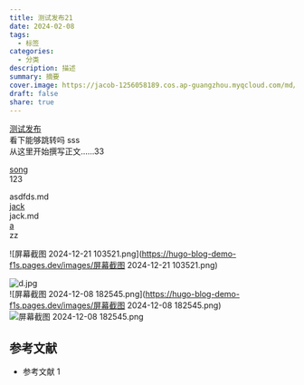 ```yaml
---
title: 测试发布21
date: 2024-02-08
tags:
  - 标签
categories:
  - 分类
description: 描述
summary: 摘要
cover.image: https://jacob-1256058189.cos.ap-guangzhou.myqcloud.com/md/2024/08/d535bf1f2d4be47d.webp
draft: false
share: true
---
```

[测试发布](./%E6%B5%8B%E8%AF%95%E5%8F%91%E5%B8%83)  
 看下能够跳转吗 sss  
从这里开始撰写正文……33  
  
[song](../song)  
123  
  
asdfds.md  
[jack](./jack)  
jack.md   
[a](https://baidu.com)  
zz  
  
![屏幕截图 2024-12-21 103521.png](https://hugo-blog-demo-f1s.pages.dev/images/屏幕截图 2024-12-21 103521.png)  
  
![d.jpg](https://hugo-blog-demo-f1s.pages.dev/images/d.jpg)  
![屏幕截图 2024-12-08 182545.png](https://hugo-blog-demo-f1s.pages.dev/images/屏幕截图 2024-12-08 182545.png)  
![屏幕截图 2024-12-08 182545.png](https://hugo-blog-demo-f1s.pages.dev/images/%E5%B1%8F%E5%B9%95%E6%88%AA%E5%9B%BE%202024-12-08%20182545.png)  
  
## 参考文献  
  
- 参考文献 1  
